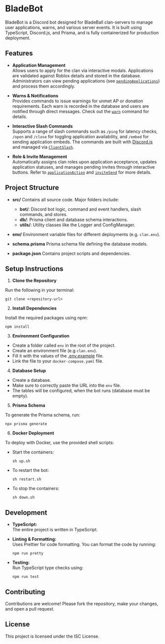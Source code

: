 # BladeBot

BladeBot is a Discord bot designed for BladeBall clan-servers to manage user applications, warns, and various server events. It is built using TypeScript, Discord.js, and Prisma, and is fully containerized for production deployment.

## Features

- **Application Management**  
  Allows users to apply for the clan via interactive modals. Applications are validated against Roblox details and stored in the database. Administrators can view pending applications (see [`pendingApplications`](src/bot/slash/pendingApplications.ts)) and process them accordingly.

- **Warns & Notifications**  
  Provides commands to issue warnings for unmet AP or donation requirements. Each warn is recorded in the database and users are notified through direct messages. Check out the [`warn`](src/bot/slash/warn.ts) command for details.

- **Interactive Slash Commands**  
  Supports a range of slash commands such as `/ping` for latency checks, `/open` and `/close` for toggling application availability, and `/embed` for sending application embeds. The commands are built with [Discord.js](https://discord.js.org) and managed via [`ClientSlash`](src/bot/classes/ClientSlash.ts).

- **Role & Invite Management**  
  Automatically assigns clan roles upon application acceptance, updates application statuses, and manages pending invites through interactive buttons. Refer to [`applicationAction`](src/bot/events/applicationAction.ts) and [`inviteSend`](src/bot/events/inviteSend.ts) for more details.

## Project Structure

- **src/**
  Contains all source code. Major folders include:
  - **bot/**: Discord bot logic, command and event handlers, slash commands, and stores.
  - **db/**: Prisma client and database schema interactions.
  - **utils/**: Utility classes like the Logger and ConfigManager.
- **env/**
  Environment variable files for different deployments (e.g. `clan.env`).

- **schema.prisma**
  Prisma schema file defining the database models.

- **package.json**
  Contains project scripts and dependencies.

## Setup Instructions

1. **Clone the Repository**

Run the following in your terminal:

```
git clone <repository-url>
```

2. **Install Dependencies**

Install the required packages using npm:

```
npm install
```

3. **Environment Configuration**

- Create a folder called `env` in the root of the project.
- Create an environment file (e.g `clan.env`).
- Fill it with the values of the [.env.example](.env.example) file.
- Link the file to your `docker-compose.yaml` file.

4. **Database Setup**

- Create a database.
- Make sure to correctly paste the URL into the `env` file.
- The tables will be configured, when the bot runs (database must be empty).

5. **Prisma Schema**

To generate the Prisma schema, run:

```
npx prisma generate
```

6. **Docker Deployment**

To deploy with Docker, use the provided shell scripts:

- Start the containers:

  ```
  sh up.sh
  ```

- To restart the bot:

  ```
  sh restart.sh
  ```

- To stop the containers:

  ```
  sh down.sh
  ```

## Development

- **TypeScript:**  
  The entire project is written in TypeScript.
- **Linting & Formatting:**  
  Uses Prettier for code formatting. You can format the code by running:

  ```
  npm run pretty
  ```

- **Testing:**  
  Run TypeScript type checks using:

  ```
  npm run test
  ```

## Contributing

Contributions are welcome! Please fork the repository, make your changes, and open a pull request.

## License

This project is licensed under the ISC License.
